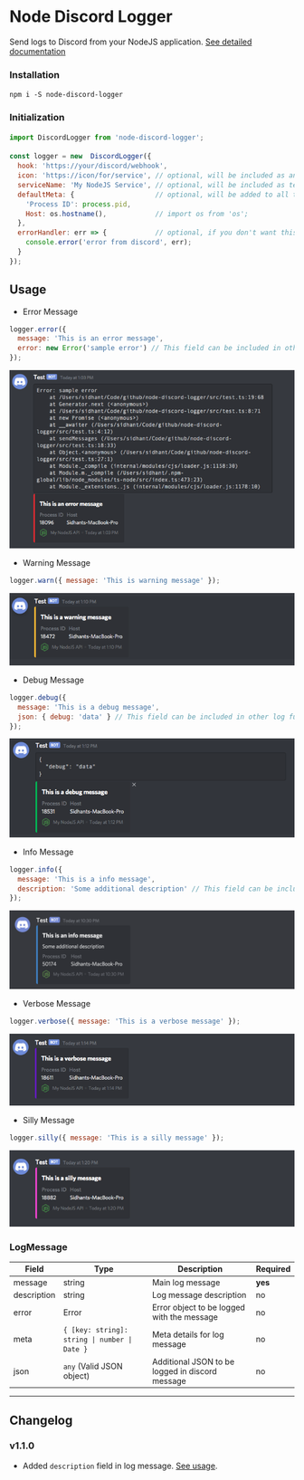 # Node Discord Logger
Send logs to Discord from your NodeJS application.
[See detailed documentation](https://sidhantpanda.github.io/node-discord-logger/)

### Installation
```
npm i -S node-discord-logger
```

### Initialization
```javascript
import DiscordLogger from 'node-discord-logger';

const logger = new  DiscordLogger({
  hook: 'https://your/discord/webhook',
  icon: 'https://icon/for/service', // optional, will be included as an icon in the footer
  serviceName: 'My NodeJS Service', // optional, will be included as text in the footer
  defaultMeta: {                    // optional, will be added to all the messages
    'Process ID': process.pid,
    Host: os.hostname(),            // import os from 'os';
  },
  errorHandler: err => {            // optional, if you don't want this library to log to console
    console.error('error from discord', err);
  }
});
```

## Usage

* Error Message
```javascript
logger.error({
  message: 'This is an error message',
  error: new Error('sample error') // This field can be included in other log functions as well
});
```
![error message example](https://raw.githubusercontent.com/sidhantpanda/public/master/img/projects/node-discord-logger/error-message.png)

* Warning Message
```javascript
logger.warn({ message: 'This is warning message' });
```
![warning message example](https://raw.githubusercontent.com/sidhantpanda/public/master/img/projects/node-discord-logger/warning-message.png)

* Debug Message
```javascript
logger.debug({
  message: 'This is a debug message',
  json: { debug: 'data' } // This field can be included in other log functions as well
});
```
![debug message example](https://raw.githubusercontent.com/sidhantpanda/public/master/img/projects/node-discord-logger/debug-message.png)

* <a name="usage_example_info_message"></a>Info Message
```javascript
logger.info({
  message: 'This is a info message',
  description: 'Some additional description' // This field can be included in other log functions as well
});
```
![info message example](https://raw.githubusercontent.com/sidhantpanda/public/master/img/projects/node-discord-logger/info-message.png)

* Verbose Message
```javascript
logger.verbose({ message: 'This is a verbose message' });
```
![verbose message example](https://raw.githubusercontent.com/sidhantpanda/public/master/img/projects/node-discord-logger/verbose-message.png)

* Silly Message
```javascript
logger.silly({ message: 'This is a silly message' });
```
![silly message example](https://raw.githubusercontent.com/sidhantpanda/public/master/img/projects/node-discord-logger/silly-message.png)

### LogMessage 
| Field  | Type  | Description  | Required |
|---|---|---|---|
| message  | string  | Main log message   |  **yes**  |
| description  |  string  | Log message description  | no  |
| error  |  Error  | Error object to be logged with the message  | no  |
| meta  |  `{ [key: string]: string \| number \| Date }`  | Meta details for log message  | no  |
| json  |  `any` (Valid JSON object) | Additional JSON to be logged in discord message  | no  |
---

## Changelog

### v1.1.0
* Added `description` field in log message. [See usage](#usage_example_info_message).
